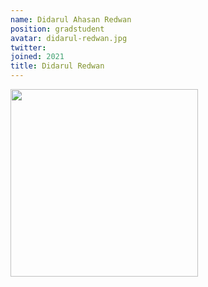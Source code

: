 ```yaml
---
name: Didarul Ahasan Redwan
position: gradstudent
avatar: didarul-redwan.jpg
twitter:
joined: 2021
title: Didarul Redwan
---
```


<img width="300" src="{{site.baseurl}}/images/people/{{page.avatar}}" data-action="zoom">